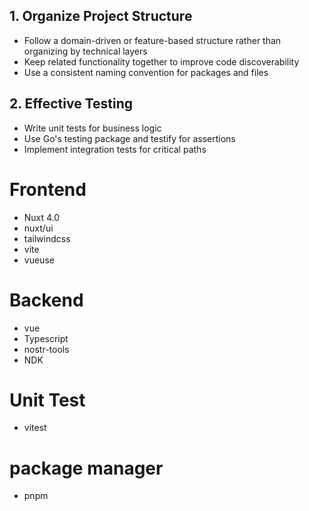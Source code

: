 
## 1. Organize Project Structure

* Follow a domain-driven or feature-based structure rather than organizing by technical layers
* Keep related functionality together to improve code discoverability
* Use a consistent naming convention for packages and files

## 2. Effective Testing

* Write unit tests for business logic
* Use Go's testing package and testify for assertions
* Implement integration tests for critical paths

# Frontend
* Nuxt 4.0
* nuxt/ui
* tailwindcss
* vite
* vueuse

# Backend
* vue
* Typescript
* nostr-tools
* NDK

# Unit Test
* vitest

# package manager
* pnpm 


